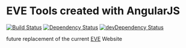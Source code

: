 # EVE Tools created with AngularJS

[![Build Status](https://travis-ci.org/EdJoPaTo/eve-angular.svg?branch=master)](https://travis-ci.org/EdJoPaTo/eve-angular)
[![Dependency Status](https://david-dm.org/EdJoPaTo/eve-angular.svg)](https://david-dm.org/EdJoPaTo/eve-angular)
[![devDependency Status](https://david-dm.org/EdJoPaTo/eve-angular/dev-status.svg)](https://david-dm.org/EdJoPaTo/eve-angular#info=devDependencies)

future replacement of the current [EVE](https://github.com/EdJoPaTo/eve) Website
